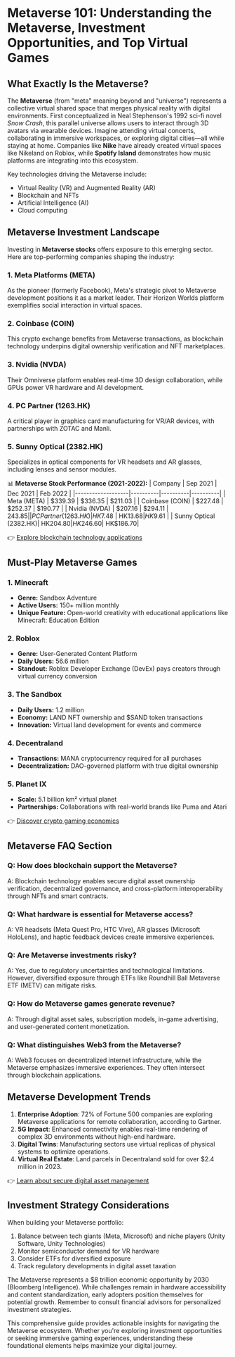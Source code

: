 # Metaverse 101: Understanding the Metaverse, Investment Opportunities, and Top Virtual Games

## What Exactly Is the Metaverse?

The **Metaverse** (from "meta" meaning beyond and "universe") represents a collective virtual shared space that merges physical reality with digital environments. First conceptualized in Neal Stephenson's 1992 sci-fi novel *Snow Crash*, this parallel universe allows users to interact through 3D avatars via wearable devices. Imagine attending virtual concerts, collaborating in immersive workspaces, or exploring digital cities—all while staying at home. Companies like **Nike** have already created virtual spaces like Nikeland on Roblox, while **Spotify Island** demonstrates how music platforms are integrating into this ecosystem.

Key technologies driving the Metaverse include:
- Virtual Reality (VR) and Augmented Reality (AR)
- Blockchain and NFTs
- Artificial Intelligence (AI)
- Cloud computing

## Metaverse Investment Landscape

Investing in **Metaverse stocks** offers exposure to this emerging sector. Here are top-performing companies shaping the industry:

### 1. Meta Platforms (META)
As the pioneer (formerly Facebook), Meta's strategic pivot to Metaverse development positions it as a market leader. Their Horizon Worlds platform exemplifies social interaction in virtual spaces.

### 2. Coinbase (COIN)
This crypto exchange benefits from Metaverse transactions, as blockchain technology underpins digital ownership verification and NFT marketplaces.

### 3. Nvidia (NVDA)
Their Omniverse platform enables real-time 3D design collaboration, while GPUs power VR hardware and AI development.

### 4. PC Partner (1263.HK)
A critical player in graphics card manufacturing for VR/AR devices, with partnerships with ZOTAC and Manli.

### 5. Sunny Optical (2382.HK)
Specializes in optical components for VR headsets and AR glasses, including lenses and sensor modules.

📊 **Metaverse Stock Performance (2021-2022):**
| Company           | Sep 2021 | Dec 2021 | Feb 2022 |
|-------------------|----------|----------|----------|
| Meta (META)       | $339.39  | $336.35  | $211.03  |
| Coinbase (COIN)   | $227.48  | $252.37  | $190.77  |
| Nvidia (NVDA)     | $207.16  | $294.11  | $243.85  |
| PC Partner (1263.HK)| HK$7.48 | HK$13.68 | HK$9.61  |
| Sunny Optical (2382.HK)| HK$204.80| HK$246.60| HK$186.70|

👉 [Explore blockchain technology applications](https://bit.ly/okx-bonus)

## Must-Play Metaverse Games

### 1. Minecraft
- **Genre:** Sandbox Adventure
- **Active Users:** 150+ million monthly
- **Unique Feature:** Open-world creativity with educational applications like Minecraft: Education Edition

### 2. Roblox
- **Genre:** User-Generated Content Platform
- **Daily Users:** 56.6 million
- **Standout:** Roblox Developer Exchange (DevEx) pays creators through virtual currency conversion

### 3. The Sandbox
- **Daily Users:** 1.2 million
- **Economy:** LAND NFT ownership and $SAND token transactions
- **Innovation:** Virtual land development for events and commerce

### 4. Decentraland
- **Transactions:** MANA cryptocurrency required for all purchases
- **Decentralization:** DAO-governed platform with true digital ownership

### 5. Planet IX
- **Scale:** 5.1 billion km² virtual planet
- **Partnerships:** Collaborations with real-world brands like Puma and Atari

👉 [Discover crypto gaming economics](https://bit.ly/okx-bonus)

## Metaverse FAQ Section

### Q: How does blockchain support the Metaverse?
A: Blockchain technology enables secure digital asset ownership verification, decentralized governance, and cross-platform interoperability through NFTs and smart contracts.

### Q: What hardware is essential for Metaverse access?
A: VR headsets (Meta Quest Pro, HTC Vive), AR glasses (Microsoft HoloLens), and haptic feedback devices create immersive experiences.

### Q: Are Metaverse investments risky?
A: Yes, due to regulatory uncertainties and technological limitations. However, diversified exposure through ETFs like Roundhill Ball Metaverse ETF (METV) can mitigate risks.

### Q: How do Metaverse games generate revenue?
A: Through digital asset sales, subscription models, in-game advertising, and user-generated content monetization.

### Q: What distinguishes Web3 from the Metaverse?
A: Web3 focuses on decentralized internet infrastructure, while the Metaverse emphasizes immersive experiences. They often intersect through blockchain applications.

## Metaverse Development Trends

1. **Enterprise Adoption**: 72% of Fortune 500 companies are exploring Metaverse applications for remote collaboration, according to Gartner.
2. **5G Impact**: Enhanced connectivity enables real-time rendering of complex 3D environments without high-end hardware.
3. **Digital Twins**: Manufacturing sectors use virtual replicas of physical systems to optimize operations.
4. **Virtual Real Estate**: Land parcels in Decentraland sold for over $2.4 million in 2023.

👉 [Learn about secure digital asset management](https://bit.ly/okx-bonus)

## Investment Strategy Considerations

When building your Metaverse portfolio:
1. Balance between tech giants (Meta, Microsoft) and niche players (Unity Software, Unity Technologies)
2. Monitor semiconductor demand for VR hardware
3. Consider ETFs for diversified exposure
4. Track regulatory developments in digital asset taxation

The Metaverse represents a $8 trillion economic opportunity by 2030 (Bloomberg Intelligence). While challenges remain in hardware accessibility and content standardization, early adopters position themselves for potential growth. Remember to consult financial advisors for personalized investment strategies.

This comprehensive guide provides actionable insights for navigating the Metaverse ecosystem. Whether you're exploring investment opportunities or seeking immersive gaming experiences, understanding these foundational elements helps maximize your digital journey.